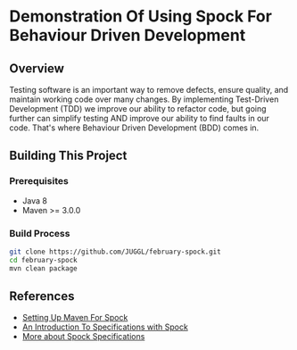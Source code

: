 # Demonstration Of Using Spock For Behaviour Driven Development

## Overview
Testing software is an important way to remove defects, ensure quality, and maintain working code over many
changes. By implementing Test-Driven Development (TDD) we improve our ability to refactor code, but going further can
simplify testing AND improve our ability to find faults in our code. That's where Behaviour Driven Development (BDD) 
comes in.

## Building This Project

### Prerequisites
* Java 8
* Maven >= 3.0.0

### Build Process

```bash
git clone https://github.com/JUGGL/february-spock.git
cd february-spock
mvn clean package
```

## References
* [Setting Up Maven For Spock](http://goo.gl/eZsnJW)
* [An Introduction To Specifications with Spock](http://goo.gl/UYZa9M)
* [More about Spock Specifications](http://goo.gl/Aghn9f)